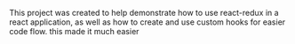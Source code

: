 This project was created to help demonstrate how to use react-redux in a react application, as well as how to create and use custom hooks for easier code flow. this made it much easier 

